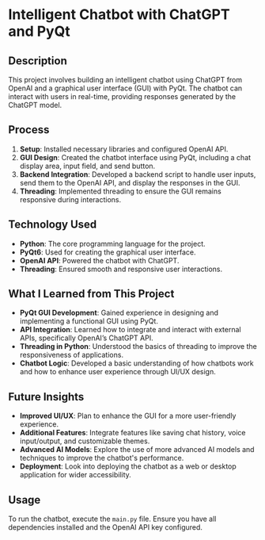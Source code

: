 # Intelligent Chatbot with ChatGPT and PyQt

## Description
This project involves building an intelligent chatbot using ChatGPT from OpenAI and a graphical user interface (GUI) with PyQt. The chatbot can interact with users in real-time, providing responses generated by the ChatGPT model.

## Process
1. **Setup**: Installed necessary libraries and configured OpenAI API.
2. **GUI Design**: Created the chatbot interface using PyQt, including a chat display area, input field, and send button.
3. **Backend Integration**: Developed a backend script to handle user inputs, send them to the OpenAI API, and display the responses in the GUI.
4. **Threading**: Implemented threading to ensure the GUI remains responsive during interactions.

## Technology Used
- **Python**: The core programming language for the project.
- **PyQt6**: Used for creating the graphical user interface.
- **OpenAI API**: Powered the chatbot with ChatGPT.
- **Threading**: Ensured smooth and responsive user interactions.

## What I Learned from This Project
- **PyQt GUI Development**: Gained experience in designing and implementing a functional GUI using PyQt.
- **API Integration**: Learned how to integrate and interact with external APIs, specifically OpenAI’s ChatGPT API.
- **Threading in Python**: Understood the basics of threading to improve the responsiveness of applications.
- **Chatbot Logic**: Developed a basic understanding of how chatbots work and how to enhance user experience through UI/UX design.

## Future Insights
- **Improved UI/UX**: Plan to enhance the GUI for a more user-friendly experience.
- **Additional Features**: Integrate features like saving chat history, voice input/output, and customizable themes.
- **Advanced AI Models**: Explore the use of more advanced AI models and techniques to improve the chatbot's performance.
- **Deployment**: Look into deploying the chatbot as a web or desktop application for wider accessibility.

## Usage
To run the chatbot, execute the `main.py` file. Ensure you have all dependencies installed and the OpenAI API key configured.